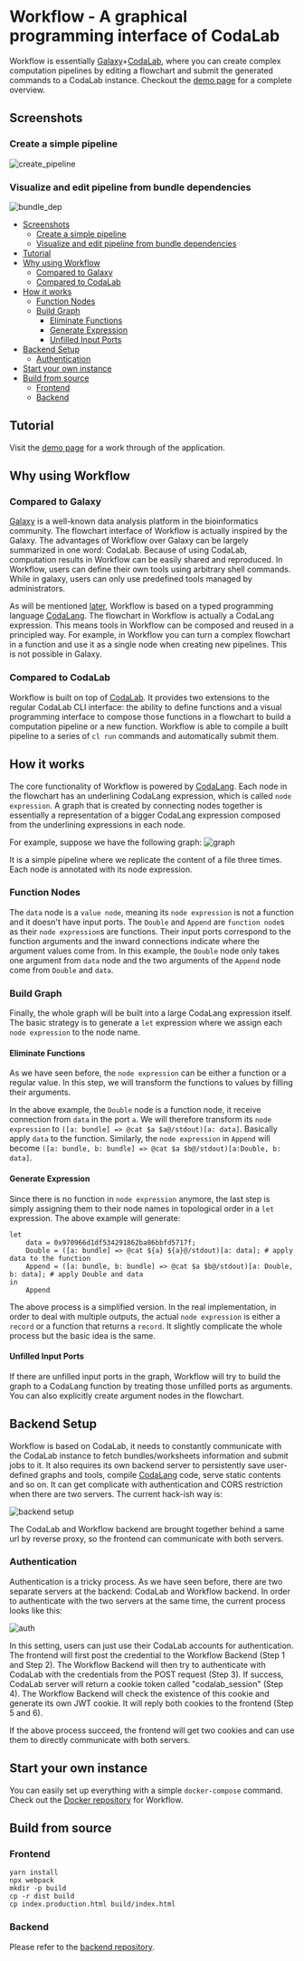 # Workflow - A graphical programming interface of CodaLab <!-- omit in toc -->

Workflow is essentially [Galaxy](https://usegalaxy.org/)+[CodaLab](https://worksheets.codalab.org/), where you can create complex computation pipelines by editing a flowchart and submit the generated commands to a CodaLab instance. Checkout the [demo page](demo_link) for a complete overview.

## Screenshots

### Create a simple pipeline 
![create_pipeline](https://media.giphy.com/media/Vd8WQ7pCoepGWpZDFO/giphy.gif)

### Visualize and edit pipeline from bundle dependencies
![bundle_dep](https://media.giphy.com/media/JpwdJDKGTQTQclpROd/giphy.gif)

- [Screenshots](#screenshots)
  - [Create a simple pipeline](#create-a-simple-pipeline)
  - [Visualize and edit pipeline from bundle dependencies](#visualize-and-edit-pipeline-from-bundle-dependencies)
- [Tutorial](#tutorial)
- [Why using Workflow](#why-using-workflow)
  - [Compared to Galaxy](#compared-to-galaxy)
  - [Compared to CodaLab](#compared-to-codalab)
- [How it works](#how-it-works)
  - [Function Nodes](#function-nodes)
  - [Build Graph](#build-graph)
    - [Eliminate Functions](#eliminate-functions)
    - [Generate Expression](#generate-expression)
    - [Unfilled Input Ports](#unfilled-input-ports)
- [Backend Setup](#backend-setup)
  - [Authentication](#authentication)
- [Start your own instance](#start-your-own-instance)
- [Build from source](#build-from-source)
  - [Frontend](#frontend)
  - [Backend](#backend)


## Tutorial
Visit the [demo page](demo_link) for a work through of the application.

## Why using Workflow


### Compared to Galaxy
[Galaxy](https://usegalaxy.org/) is a well-known data analysis platform in the bioinformatics community. The flowchart interface of Workflow is actually inspired by the Galaxy. The advantages of Workflow over Galaxy can be largely summarized in one word: CodaLab. Because of using CodaLab, computation results in Workflow can be easily shared and reproduced. In Workflow, users can define their own tools using arbitrary shell commands. While in galaxy, users can only use predefined tools managed by administrators. 

As will be mentioned [later](#how-it-works), Workflow is based on a typed programming language [CodaLang](https://github.com/jyh1/codalang). The flowchart in Workflow is actually a CodaLang expression. This means tools in Workflow can be composed and reused in a principled way. For example, in Workflow you can turn a complex flowchart in a function and use it as a single node when creating new pipelines. This is not possible in Galaxy.
 

### Compared to CodaLab
Workflow is built on top of [CodaLab](https://worksheets.codalab.org/). 
It provides two extensions to the regular CodaLab CLI interface: the ability to define functions and a visual programming interface to compose those functions in a flowchart to build a computation pipeline or a new function. Workflow is able to compile a built pipeline to a series of `cl run` commands and automatically submit them.


## How it works
The core functionality of Workflow is powered by [CodaLang](https://github.com/jyh1/codalang). Each node in the flowchart has an underlining CodaLang expression, which is called `node expression`. A graph that is created by connecting nodes together is essentially a representation of a bigger CodaLang expression composed from the underlining expressions in each node.

For example, suppose we have the following graph:
![graph](imgs/graph.png)

It is a simple pipeline where we replicate the content of a file three times. Each node is annotated with its node expression.

### Function Nodes
The `data` node is a `value node`, meaning its `node expression` is not a function and it doesn't have input ports. The `Double` and `Append` are `function node`s as their `node expression`s are functions. Their input ports correspond to the function arguments and the inward connections indicate where the argument values come from. In this example, the `Double` node only takes one argument from `data` node and the two arguments of the `Append` node come from `Double`  and `data`.

### Build Graph
Finally, the whole graph will be built into a large CodaLang expression itself. The basic strategy is to generate a `let` expression where we assign each `node expression` to the node name.
#### Eliminate Functions
As we have seen before, the `node expression` can be either a function or a regular value. In this step, we will transform the functions to values by filling their arguments.

In the above example, the `Double` node is a function node, it receive connection from `data` in the port `a`. We will therefore transform its `node expression` to `([a: bundle] => @cat $a $a@/stdout)[a: data]`. Basically apply `data` to the function. Similarly, the `node expression` in `Append` will become `([a: bundle, b: bundle] => @cat $a $b@/stdout)[a:Double, b: data]`.

#### Generate Expression
Since there is no function in `node expression` anymore, the last step is simply assigning them to their node names in topological order in a `let` expression. The above example will generate:
```shell
let
    data = 0x970966d1df534291862ba86bbfd5717f;
    Double = ([a: bundle] => @cat ${a} ${a}@/stdout)[a: data]; # apply data to the function
    Append = ([a: bundle, b: bundle] => @cat $a $b@/stdout)[a: Double, b: data]; # apply Double and data
in
    Append
```

The above process is a simplified version. In the real implementation, in order to deal with multiple outputs, the actual `node expression` is either a `record` or a function that returns a `record`. It slightly complicate the whole process but the basic idea is the same. 

#### Unfilled Input Ports
If there are unfilled input ports in the graph, Workflow will try to build the graph to a CodaLang function by treating those unfilled ports as arguments. You can also explicitly create argument nodes in the flowchart.

## Backend Setup
Workflow is based on CodaLab, it needs to constantly communicate with the CodaLab instance to fetch bundles/worksheets information and submit jobs to it. It also requires its own backend server to persistently save user-defined graphs and tools, compile [CodaLang](https://github.com/jyh1/codalang) code, serve static contents and so on. It can get complicate with authentication and CORS restriction when there are two servers. The current hack-ish way is:

![backend setup](imgs/serversetup.png)

The CodaLab and Workflow backend are brought together behind a same url by reverse proxy, so the frontend can communicate with both servers.

### Authentication
Authentication is a tricky process. As we have seen before, there are two separate servers at the backend: CodaLab and Workflow backend. In order to authenticate with the two servers at the same time, the current process looks like this:

![auth](imgs/auth.png)

In this setting, users can just use their CodaLab accounts for authentication. The frontend will first post the credential to the Workflow Backend (Step 1 and Step 2). The Workflow Backend will then try to authenticate with CodaLab with the credentials from the POST request (Step 3). If success, CodaLab server will return a cookie token called "codalab_session" (Step 4). The Workflow Backend will check the existence of this cookie and generate its own JWT cookie. It will reply both cookies to the frontend (Step 5 and 6). 

If the above process succeed, the frontend will get two cookies and can use them to directly communicate with both servers.

## Start your own instance
You can easily set up everything with a simple `docker-compose` command. Check out the [Docker repository](https://github.com/jyh1/codalabworkflow-docker) for Workflow.

## Build from source

### Frontend
```
yarn install
npx webpack
mkdir -p build
cp -r dist build
cp index.production.html build/index.html
```

### Backend
Please refer to the [backend repository](https://github.com/jyh1/codalang-server).
